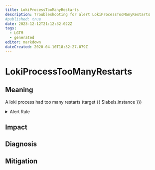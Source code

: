 ```yaml
---
title: LokiProcessTooManyRestarts
description: Troubleshooting for alert LokiProcessTooManyRestarts
#published: true
date: 2023-12-12T21:12:32.022Z
tags: 
  - LGTM
  - generated
editor: markdown
dateCreated: 2020-04-10T18:32:27.079Z
---
```


# LokiProcessTooManyRestarts

## Meaning
[//]: # "Short paragraph that explains what the alert means"
A loki process had too many restarts (target {{ $labels.instance }})

<details>
  <summary>Alert Rule</summary>

{{% rule "loki/loki-internal.yml" "LokiProcessTooManyRestarts" %}}

{{% comment %}}

```yaml
alert: LokiProcessTooManyRestarts
expr: changes(process_start_time_seconds{job=~".*loki.*"}[15m]) > 2
for: 0m
labels:
    severity: warning
annotations:
    summary: Loki process too many restarts (instance {{ $labels.instance }})
    description: |-
        A loki process had too many restarts (target {{ $labels.instance }})
          VALUE = {{ $value }}
          LABELS = {{ $labels }}
    runbook: https://github.com/srerun/prometheus-alerts/blob/main/content/runbooks/loki-internal/LokiProcessTooManyRestarts.md

```

{{% /comment %}}

</details>


## Impact
[//]: # "What could / will happen if the alert is not addressed"



## Diagnosis
[//]: # "Steps to take to identify the cause of the problem"



## Mitigation
[//]: # "The steps necessary to resolve the alert"
